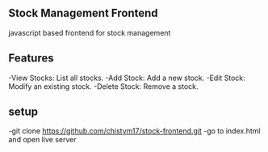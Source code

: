 ## Stock Management Frontend
javascript based frontend for stock management

## Features
-View Stocks: List all stocks.
-Add Stock: Add a new stock.
-Edit Stock: Modify an existing stock.
-Delete Stock: Remove a stock.

## setup
-git clone https://github.com/chistym17/stock-frontend.git
-go to index.html and open live server
